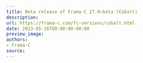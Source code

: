 ```yaml
---
title: Beta release of Frama-C 27.0~beta (Cobalt)
description:
url: https://frama-c.com/fc-versions/cobalt.html
date: 2023-05-16T00:00:00-00:00
preview_image:
authors:
- Frama-C
source:
---
```



